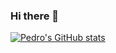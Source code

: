 ### Hi there 👋

[![Pedro's GitHub stats](https://github-readme-stats.vercel.app/api?username=BreadcrumbsPedro-Senatus)](https://github.com/anuraghazra/github-readme-stats)
